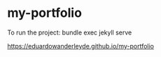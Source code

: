 # my-portfolio

To run the project:
bundle exec jekyll serve

<https://eduardowanderleyde.github.io/my-portfolio>
